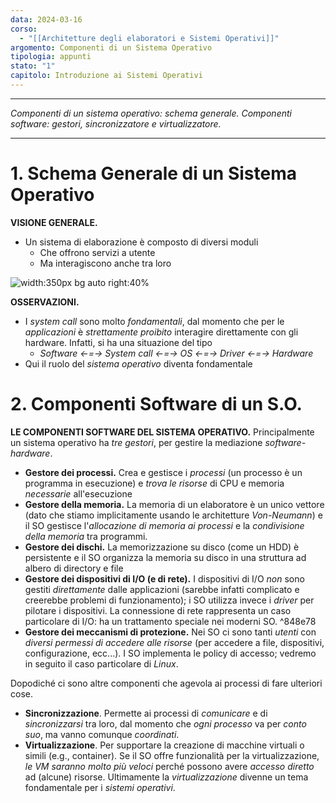 ```yaml
---
data: 2024-03-16
corso:
  - "[[Architetture degli elaboratori e Sistemi Operativi]]"
argomento: Componenti di un Sistema Operativo
tipologia: appunti
stato: "1"
capitolo: Introduzione ai Sistemi Operativi
---
```

- - -
*Componenti di un sistema operativo: schema generale. Componenti software: gestori, sincronizzatore e virtualizzatore.*
- - -
# 1. Schema Generale di un Sistema Operativo
**VISIONE GENERALE.**
- Un sistema di elaborazione è composto di diversi moduli
  - Che offrono servizi a utente
  - Ma interagiscono anche tra loro

![width:350px bg auto right:40%](images/so-scheme.png)

**OSSERVAZIONI.**
- I *system call* sono molto *fondamentali*, dal momento che per le *applicazioni* è *strettamente proibito* interagire direttamente con gli hardware. Infatti, si ha una situazione del tipo 
	- *Software <-=-> System call <-=-> OS <-=-> Driver <-=-> Hardware*
- Qui il ruolo del *sistema operativo* diventa fondamentale

# 2. Componenti Software di un S.O.
**LE COMPONENTI SOFTWARE DEL SISTEMA OPERATIVO.**
Principalmente un sistema operativo ha *tre gestori*, per gestire la mediazione *software-hardware*.
- **Gestore dei processi.** Crea e gestisce i *processi* (un processo è un programma in esecuzione) e *trova le risorse* di CPU e memoria *necessarie* all'esecuzione
- **Gestore della memoria.** La memoria di un elaboratore è un unico vettore (dato che stiamo implicitamente usando le architetture *Von-Neumann*) e il SO gestisce l'*allocazione di memoria ai processi* e la *condivisione della memoria* tra programmi.
- **Gestore dei dischi.** La memorizzazione su disco (come un HDD) è persistente e il SO organizza la memoria su disco in una struttura ad albero di directory e file
- **Gestore dei dispositivi di I/O (e di rete).** I dispositivi di I/O *non* sono gestiti *direttamente* dalle applicazioni (sarebbe infatti complicato e creerebbe problemi di funzionamento); i SO utilizza invece i *driver* per pilotare i dispositivi. La connessione di rete rappresenta un caso particolare di I/O: ha un trattamento speciale nei moderni SO. ^848e78
- **Gestore dei meccanismi di protezione.** Nei SO ci sono tanti *utenti* con *diversi permessi di accedere alle risorse* (per accedere a file, dispositivi, configurazione, ecc...). I SO implementa le policy di accesso; vedremo in seguito il caso particolare di *Linux*.

Dopodiché ci sono altre componenti che agevola ai processi di fare ulteriori cose.
  - **Sincronizzazione**. Permette ai processi di *comunicare* e di *sincronizzarsi* tra loro, dal momento che *ogni processo* va per *conto suo*, ma vanno comunque *coordinati*.
  - **Virtualizzazione**. Per supportare la creazione di macchine virtuali o simili (e.g., container). Se il SO offre funzionalità per la virtualizzazione, *le VM saranno molto più veloci* perché possono avere *accesso diretto* ad (alcune) risorse. Ultimamente la *virtualizzazione* divenne un tema fondamentale per i *sistemi operativi*.
